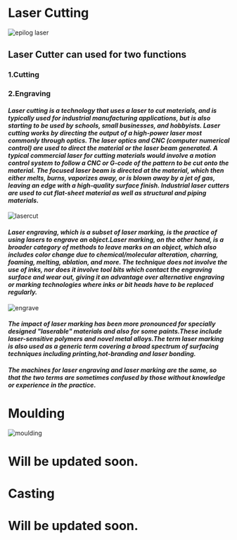 # Laser Cutting 

  
![epilog laser](https://shaheer08.github.io/Laser11.jpg)

## Laser Cutter can used for two functions

###    1.Cutting

###    2.Engraving

#### _Laser cutting is a technology that uses a laser to cut materials, and is typically used for industrial manufacturing applications, but is also starting to be used by schools, small businesses, and hobbyists. Laser cutting works by directing the output of a high-power laser most commonly through optics. The laser optics and CNC (computer numerical control) are used to direct the material or the laser beam generated. A typical commercial laser for cutting materials would involve a motion control system to follow a CNC or G-code of the pattern to be cut onto the material. The focused laser beam is directed at the material, which then either melts, burns, vaporizes away, or is blown away by a jet of gas, leaving an edge with a high-quality surface finish. Industrial laser cutters are used to cut flat-sheet material as well as structural and piping materials._


![lasercut](http://www.mesce.ac.in/News/NE_IM8436809902.jpg)

#### _Laser engraving, which is a subset of laser marking, is the practice of using lasers to engrave an object.Laser marking, on the other hand, is a broader category of methods to leave marks on an object, which also includes color change due to chemical/molecular alteration, charring, foaming, melting, ablation, and more. The technique does not involve the use of inks, nor does it involve tool bits which contact the engraving surface and wear out, giving it an advantage over alternative engraving or marking technologies where inks or bit heads have to be replaced regularly._


![engrave](http://n-e-r-v-o-u-s.com/blog/wp-content/uploads/2014/10/IMGP9627.jpg)
 
####   _The impact of laser marking has been more pronounced for specially designed "laserable" materials and also for some paints.These include laser-sensitive polymers and novel metal alloys.The term laser marking is also used as a generic term covering a broad spectrum of surfacing techniques including printing,hot-branding and laser bonding._ 
 
####    _The machines for laser engraving and laser marking are the same, so that the two terms are sometimes confused by those without knowledge or experience in the practice._

# Moulding

![moulding](http://archive.fabacademy.org/2016/fablabtecsup/students/363/img/assignments/assignment_12/10.png)

# Will be updated soon.


# Casting

# Will be updated soon.
